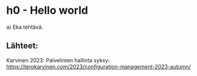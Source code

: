 # h0 - Hello world

a) Eka tehtävä.

## Lähteet: 

Karvinen 2023: Palvelinten hallinta syksy: https://terokarvinen.com/2023/configuration-management-2023-autumn/

